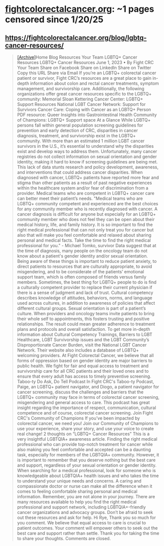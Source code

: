 



# [fightcolorectalcancer.org](fightcolorectalcancer.org): ~1 pages censored since 1/20/25

## https://fightcolorectalcancer.org/blog/lgbtq-cancer-resources/


> [[Archive]](https://web.archive.org/web/20240000000000*/https://fightcolorectalcancer.org/blog/lgbtq-cancer-resources/)Home Blog Resources Your Team LGBTQ+ Cancer Resources LGBTQ+ Cancer Resources June 1, 2023 • By Fight CRC Your Team Share on Facebook Share on LinkedIn Share on Twitter Copy this URL Share via Email If you’re an LGBTQ+ colorectal cancer patient or survivor, Fight CRC’s resources are a great place to gain in-depth information about colon and rectal cancer treatments, symptom management, and survivorship care. Additionally, the following organizations offer great cancer resources specific to the LGBTQ+ community: Memorial Sloan Kettering Cancer Center: LGBTQ+ Support Resources National LGBT Cancer Network: Support for Survivors Cancer Care: Coping with Cancer as an LGBTQ+ Person PDF resource: Queer Insights into Gastrointestinal Health Community of Champions: LGBTQ+ Support space At a Glance While LGBTQ+ persons fall within general population screening guidelines for prevention and early detection of CRC, disparities in cancer diagnosis, treatment, and survivorship exist in the LGBTQ+ community. With more than an estimated 1 million LGBT cancer survivors in the U.S., it’s essential to understand why the disparities exist and develop ways to address them. Unfortunately, many cancer registries do not collect information on sexual orientation and gender identity, making it hard to know if screening guidelines are being met. This lack of data stunts research and policy development, awareness, and interventions that could address cancer disparities. When diagnosed with cancer, LGBTQ+ patients have reported more fear and stigma than other patients as a result of past negative experiences within the healthcare system and/or fear of discrimination from a provider. Medical teams who are competent in LGBTQ+ cancer care can better meet their patient’s needs. "Medical teams who are LGBTQ+ community competent and experienced are the best choices for any community member who is recently diagnosed with cancer. A cancer diagnosis is difficult for anyone but especially for an LGBTQ+ community member who does not feel they can be open about their medical history, life, and family history. It is so important to find the right medical professional that can not only treat you for cancer but also that will make you feel comfortable and relaxed about sharing personal and medical facts. Take the time to find the right medical professional for you." - Michael Tomko, survivor Data suggest that at the time of diagnosis, many people on the oncology team do not know about a patient's gender identity and/or sexual orientation. Being aware of these things is important to reduce patient anxiety, to direct patients to resources that are culturally appropriate, to avoid misgendering, and to be considerate of the patients’ emotional support team, which is often composed of friends versus family members. Sometimes, the best thing for LGBTQ+ people to do is find a culturally competent provider to replace their current physician if there is a sense of judgment and lack of trust. Cultural competency describes knowledge of attitudes, behaviors, norms, and language used across cultures, in addition to awareness of policies that affect different cultural groups. Sexual orientation is part of a patient’s culture. When providers and oncology teams invite patients to bring their whole self to appointments, this fosters trusting and positive relationships. The result could mean greater adherence to treatment plans and protocols and overall satisfaction. To get more in-depth information about Cultural Competency Trainings, Barriers to LGBT Healthcare, LGBT Survivorship issues and the LGBT Community’s Disproportionate Cancer Burden, visit the National LGBT Cancer Network. Their website also includes a database of LGBTQ+ welcoming providers. At Fight Colorectal Cancer, we believe that all forms of oppression based on gender identity are major barriers to public health. We fight for fair and equal access to treatment and survivorship care for all CRC patients and their loved ones and to ensure that every adult has access to timely preventive screening. Taboo-ty Do Ask, Do Tell Podcast In Fight CRC's Taboo-ty Podcast, Paige, an LGBTQ+ patient navigator, and Diogo, a patient navigator for cancer screening, discuss the challenges and barriers that the LGBTQ+ community may face in terms of colorectal cancer screening, misgendering and general access to care. This podcast has great insight regarding the importance of respect, communication, cultural competence and of course, colorectal cancer screening. Join Fight CRC's Community of Champions If you’ve been impacted by colorectal cancer, we need you! Join our Community of Champions to use your experience, share your story, and use your voice to create real change! 2 thoughts on “LGBTQ+ Cancer Resources” This is a very insightful LGBTQIA+ awareness article. Finding the right medical professional who can provide top-notch treatment for cancer while also making you feel comfortable and accepted can be a daunting task, especially for members of the LGBTQIA+ community. However, it is important to remember that you deserve nothing but the best care and support, regardless of your sexual orientation or gender identity. When searching for a medical professional, look for someone who is knowledgeable about LGBTQIA+ health issues and who takes the time to understand your unique needs and concerns. A caring and compassionate doctor or nurse can make all the difference when it comes to feeling comfortable sharing personal and medical information. Remember, you are not alone in your journey. There are many resources available to help you find the right medical professional and support network, including LGBTQIA+-friendly cancer organizations and advocacy groups. Don’t be afraid to seek out these resources and ask for help. Hi Rye, Thank you so much for you comment. We believe that equal access to care is crucial to patient outcomes. Your comment will empower others to seek out the best care and support rather than settle. Thank you for taking the time to share your thoughts. Comments are closed.